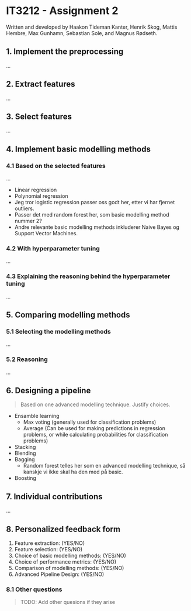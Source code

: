 # IT3212 - Assignment 2

Written and developed by Haakon Tideman Kanter, Henrik Skog, Mattis Hembre, Max Gunhamn, Sebastian Sole, and Magnus Rødseth.

## 1. Implement the preprocessing

...

## 2. Extract features

...

## 3. Select features

...

## 4. Implement basic modelling methods

### 4.1 Based on the selected features

...

- Linear regression
- Polynomial regression
- Jeg tror logistic regression passer oss godt her, etter vi har fjernet outliers.
- Passer det med random forest her, som basic modelling method nummer 2?
- Andre relevante basic modelling methods inkluderer Naive Bayes og Support Vector Machines.

### 4.2 With hyperparameter tuning

...

### 4.3 Explaining the reasoning behind the hyperparameter tuning

...

## 5. Comparing modelling methods

### 5.1 Selecting the modelling methods

...

### 5.2 Reasoning

...

## 6. Designing a pipeline

> Based on one advanced modelling technique. Justify choices.

- Ensamble learning
  - Max voting (generally used for classification problems)
  - Average (Can be used for making predictions in regression problems, or while calculating probabilities for classification problems)
- Stacking
- Blending
- Bagging
  - Random forest telles her som en advanced modelling technique, så kanskje vi ikke skal ha den med på basic.
- Boosting

## 7. Individual contributions

...

## 8. Personalized feedback form

1. Feature extraction: (YES/NO)
2. Feature selection: (YES/NO)
3. Choice of basic modelling methods: (YES/NO)
4. Choice of performance metrics: (YES/NO)
5. Comparison of modelling methods: (YES/NO)
6. Advanced Pipeline Design: (YES/NO)

### 8.1 Other questions

> TODO: Add other quesions if they arise
